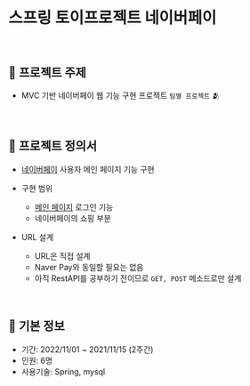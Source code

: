 <br/>

# 스프링 토이프로젝트 네이버페이 <br/><br/>

## 📌 프로젝트 주제

- MVC 기반 네이버페이 웹 기능 구현 프로젝트 `팀별 프로젝트` 🫂

<br>

## 📌 프로젝트 정의서

- [네이버페이](https://pay.naver.com/about) 사용자 메인 페이지 기능 구현
- 구현 범위
    - [메인 페이지](https://pay.naver.com/about) 로그인 기능      
    - 네이버페이의 쇼핑 부분
      
- URL 설계
    - URL은 직접 설계 
    - Naver Pay와 동일할 필요는 없음
    - 아직  RestAPI를 공부하기 전이므로 `GET, POST` 메소드로만 설계

<br>

## 📌 기본 정보

- 기간: 2022/11/01 ~ 2021/11/15 (2주간)
- 인원: 6명
- 사용기술: Spring, mysql
